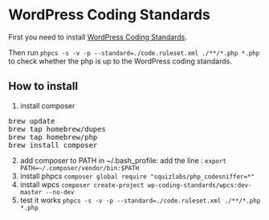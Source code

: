 # WordPress Coding Standards

First you need to install [WordPress Coding Standards](https://github.com/WordPress-Coding-Standards/WordPress-Coding-Standards).

Then run `phpcs -s -v -p --standard=./code.ruleset.xml ./**/*.php *.php` to check whether the php is up to the WordPress coding standards.

## How to install
1. install composer
<pre>
brew update
brew tap homebrew/dupes
brew tap homebrew/php
brew install composer
</pre>
2. add composer to PATH
in ~/.bash_profile: add the line : `export PATH=~/.composer/vendor/bin:$PATH`
3. install phpcs
`composer global require "squizlabs/php_codesniffer=*"`
4. install wpcs
`composer create-project wp-coding-standards/wpcs:dev-master --no-dev`
5. test it works
`phpcs -s -v -p --standard=./code.ruleset.xml ./**/*.php *.php`